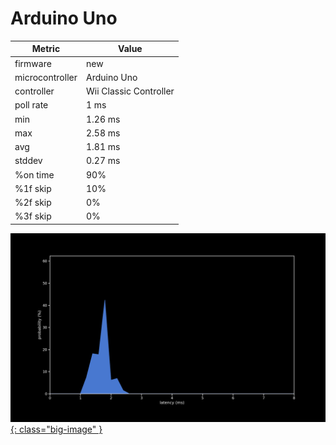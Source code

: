 # Arduino Uno

| Metric          | Value                  |
| --------------- | ---------------------- |
| firmware        | new                    |
| microcontroller | Arduino Uno            |
| controller      | Wii Classic Controller |
| poll rate       | 1 ms                   |
| min             | 1.26 ms                |
| max             | 2.58 ms                |
| avg             | 1.81 ms                |
| stddev          | 0.27 ms                |
| %on time        | 90%                    |
| %1f skip        | 10%                    |
| %2f skip        | 0%                     |
| %3f skip        | 0%                     |

[![Graph](/assets/images/results/santroller_classic_uno.png){: class="big-image" }](/assets/images/results/santroller_classic_uno.png)
